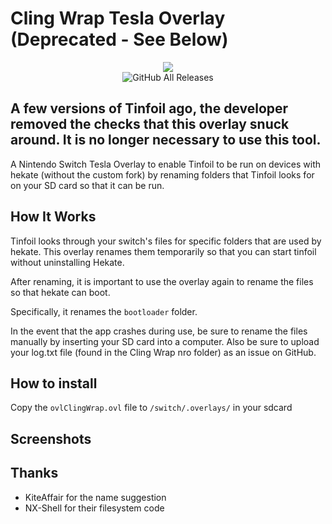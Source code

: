 # Cling Wrap Tesla Overlay (Deprecated - See Below)
<p align="center">
<img src = "https://user-images.githubusercontent.com/11286118/84357080-6e643c00-ac08-11ea-9435-19f116d0477e.png"\><br>
<img alt="GitHub All Releases" src="https://img.shields.io/github/downloads/wilsam239/Cling-Wrap-Tesla-Overlay/total">

## A few versions of Tinfoil ago, the developer removed the checks that this overlay snuck around. It is no longer necessary to use this tool.

A Nintendo Switch Tesla Overlay to enable Tinfoil to be run on devices with hekate (without the custom fork) by renaming folders that Tinfoil looks for on your SD card so that it can be run.

## How It Works
Tinfoil looks through your switch's files for specific folders that are used by hekate. This overlay renames them temporarily so that you can start tinfoil without uninstalling Hekate.

After renaming, it is important to use the overlay again to rename the files so that hekate can boot.

Specifically, it renames the `bootloader` folder.

In the event that the app crashes during use, be sure to rename the files manually by inserting your SD card into a computer. Also be sure to upload your log.txt file (found in the Cling Wrap nro folder) as an issue on GitHub.

## How to install
Copy the `ovlClingWrap.ovl` file to `/switch/.overlays/` in your sdcard

## Screenshots


## Thanks
- KiteAffair for the name suggestion
- NX-Shell for their filesystem code
